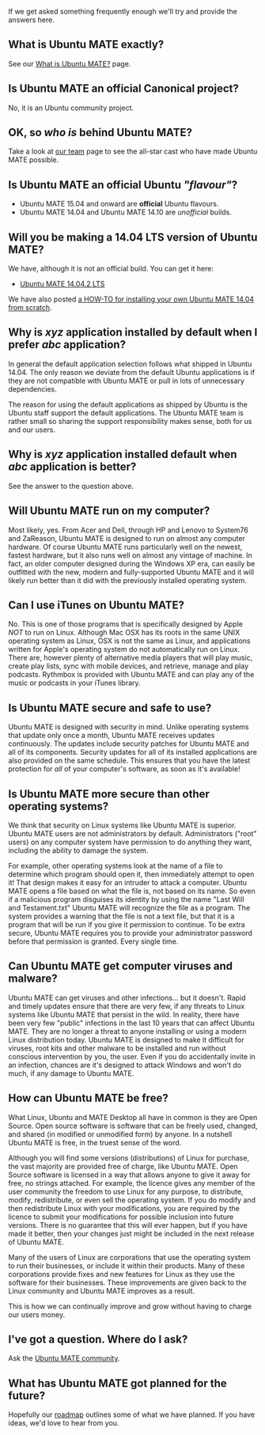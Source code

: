 <!-- 
.. title: FAQ	
.. slug: faq
.. date: 2014-06-10 23:01:09 UTC
.. tags: Ubuntu,MATE
.. link: 
.. description: 
.. type: text
.. author: Martin Wimpress
-->

If we get asked something frequently enough we'll try and provide 
the answers here.

## What is Ubuntu MATE exactly?

See our [What is Ubuntu MATE?](/what-is-ubuntu-mate/) page.

## Is Ubuntu MATE an official Canonical project?

No, it is an Ubuntu community project.

## OK, so *who is* behind Ubuntu MATE?

Take a look at [our team](/team/) page to see the all-star cast who 
have made Ubuntu MATE possible.

## Is Ubuntu MATE an official Ubuntu *"flavour"*?

  * Ubuntu MATE 15.04 and onward are **official** Ubuntu flavours.
  * Ubuntu MATE 14.04 and Ubuntu MATE 14.10 are *unofficial* builds.

## Will you be making a 14.04 LTS version of Ubuntu MATE?

We have, although it is not an official build. You can get it here:

  * [Ubuntu MATE 14.04.2 LTS](https://ubuntu-mate.org/trusty/)

We have also posted [a HOW-TO for installing your own Ubuntu MATE 14.04 from scratch](/blog/2014-08-ubuntu-mate-14-04-from-scratch/).

## Why is *xyz* application installed by default when I prefer *abc* application?

In general the default application selection follows what shipped in 
Ubuntu 14.04. The only reason we deviate from the default Ubuntu 
applications is if they are not compatible with Ubuntu MATE or pull in
lots of unnecessary dependencies.

The reason for using the default applications as shipped by Ubuntu is 
the Ubuntu staff support the default applications. The Ubuntu MATE team 
is rather small so sharing the support responsibility makes sense, both 
for us and our users.

## Why is *xyz* application installed default when *abc* application is better?

See the answer to the question above.

## Will Ubuntu MATE run on my computer?

Most likely, yes. From Acer and Dell, through HP and Lenovo to System76 
and ZaReason, Ubuntu MATE is designed to run on almost any computer 
hardware. Of course Ubuntu MATE runs particularly well on the newest, 
fastest hardware, but it also runs well on almost any vintage of machine. 
In fact, an older computer designed during the Windows XP era, can easily 
be outfitted with the new, modern and fully-supported Ubuntu MATE and it 
will likely run better than it did with the previously installed operating 
system.

## Can I use iTunes on Ubuntu MATE?

No. This is one of those programs that is specifically designed by Apple 
*NOT* to run on Linux. Although Mac OSX has its roots in the same UNIX 
operating system as Linux, OSX is not the same as Linux, and applications 
written for Apple's operating system do not automatically run on Linux. 
There are, however plenty of alternative media players that will play 
music, create play lists, sync with mobile devices, and retrieve, manage 
and play podcasts. Rythmbox is provided with Ubuntu MATE and can play any 
of the music or podcasts in your iTunes library.

## Is Ubuntu MATE secure and safe to use?

Ubuntu MATE is designed with security in mind. Unlike operating systems 
that update only once a month, Ubuntu MATE receives updates continuously. 
The updates include security patches for Ubuntu MATE and all of its 
components. Security updates for all of its installed applications are 
also provided on the same schedule. This ensures that you have the latest 
protection for *all* of your computer's software, as soon as it's available!

## Is Ubuntu MATE more secure than other operating systems?

We think that security on Linux systems like Ubuntu MATE is superior. 
Ubuntu MATE users are not administrators by default. Administrators 
("root" users) on any computer system have permission to do anything they 
want, including the ability to damage the system.

For example, other operating systems look at the name of a file to 
determine which program should open it, then immediately attempt to open 
it! That design makes it easy for an intruder to attack a computer. Ubuntu 
MATE opens a file based on what the file is, not based on its name. So 
even if a malicious program disguises its identity by using the name "Last 
Will and Testament.txt" Ubuntu MATE will recognize the file as a program. 
The system provides a warning that the file is not a text file, but that 
it is a program that will be run if you give it permission to continue. 
To be extra secure, Ubuntu MATE requires you to provide your administrator 
password before that permission is granted. Every single time.

## Can Ubuntu MATE get computer viruses and malware?

Ubuntu MATE can get viruses and other infections... but it doesn't. Rapid 
and timely updates ensure that there are very few, if any threats to Linux 
systems like Ubuntu MATE that persist in the wild. In reality, there have 
been very few "public" infections in the last 10 years that can affect 
Ubuntu MATE. They are no longer a threat to anyone installing or using a 
modern Linux distribution today. Ubuntu MATE is designed to make it 
difficult for viruses, root kits and other malware to be installed and run 
without conscious intervention by you, the user. Even if you do 
accidentally invite in an infection, chances are it's designed to attack 
Windows and won't do much, if any damage to Ubuntu MATE.

## How can Ubuntu MATE be free?

What Linux, Ubuntu and MATE Desktop all have in common is they are 
Open Source. Open source software is software that can be freely used, 
changed, and shared (in modified or unmodified form) by anyone. In a 
nutshell Ubuntu MATE is free, in the truest sense of the word. 

Although you will find some versions (distributions) of Linux for 
purchase, the vast majority are provided free of charge, like Ubuntu 
MATE. Open Source software is licensed in a way that allows anyone to 
give it away for free, no strings attached. For example, the licence 
gives any member of the user community the freedom to use Linux for any 
purpose, to distribute, modify, redistribute, or even sell the operating 
system. If you do modify and then redistribute Linux with your 
modifications, you are required by the licence to submit your 
modifications for possible inclusion into future versions. There is no 
guarantee that this will ever happen, but if you have made it better, 
then your changes just might be included in the next release of Ubuntu 
MATE.

Many of the users of Linux are corporations that use the operating system 
to run their businesses, or include it within their products. Many of 
these corporations provide fixes and new features for Linux as they use 
the software for their businesses. These improvements are given back to 
the Linux community and Ubuntu MATE improves as a result. 

This is how we can continually improve and grow without having to charge 
our users money. 

## I've got a question. Where do I ask?

Ask the [Ubuntu MATE community](/community/).

## What has Ubuntu MATE got planned for the future?

Hopefully our [roadmap](/roadmap/) outlines some of what we have
planned. If you have ideas, we'd love to hear from you.
